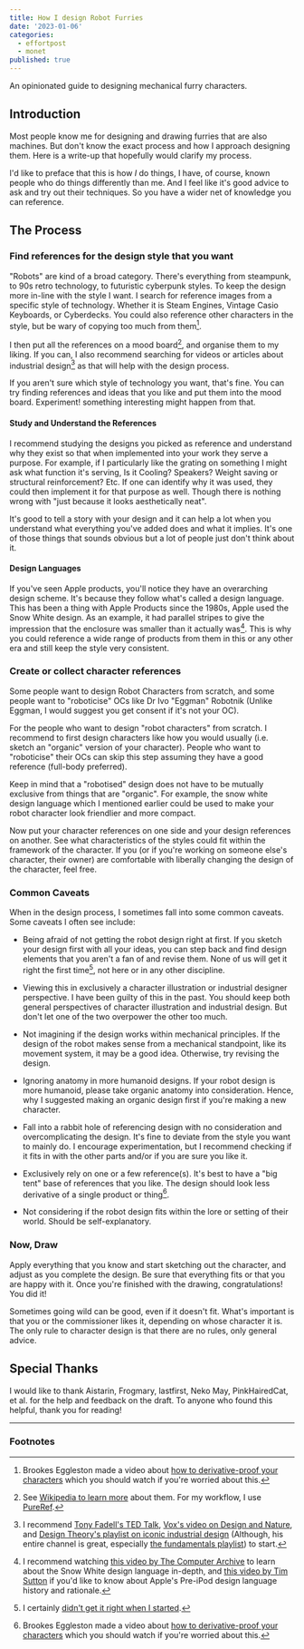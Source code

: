 ```yaml
---
title: How I design Robot Furries
date: '2023-01-06'
categories:
  - effortpost
  - monet
published: true
---
```


An opinionated guide to designing mechanical furry characters.

## Introduction

Most people know me for designing and drawing furries that are also machines. But don't know the exact process and how I approach designing them. Here is a write-up that hopefully would clarify my process.

I'd like to preface that this is how _I_ do things, I have, of course, known people who do things differently than me. And I feel like it's good advice to ask and try out their techniques. So you have a wider net of knowledge you can reference.

## The Process

### Find references for the design style that you want

"Robots" are kind of a broad category. There's everything from steampunk, to 90s retro technology, to futuristic cyberpunk styles. To keep the design more in-line with the style I want. I search for reference images from a specific style of technology. Whether it is Steam Engines, Vintage Casio Keyboards, or Cyberdecks. You could also reference other characters in the style, but be wary of copying too much from them[^1].

I then put all the references on a mood board[^2], and organise them to my liking. If you can, I also recommend searching for videos or articles about industrial design[^3] as that will help with the design process.

If you aren't sure which style of technology you want, that's fine. You can try finding references and ideas that you like and put them into the mood board. Experiment! something interesting might happen from that.

#### Study and Understand the References

I recommend studying the designs you picked as reference and understand why they exist so that when implemented into your work they serve a purpose. For example, if I particularly like the grating on something I might ask what function it's serving, Is it Cooling? Speakers? Weight saving or structural reinforcement? Etc. If one can identify why it was used, they could then implement it for that purpose as well. Though there is nothing wrong with "just because it looks aesthetically neat".

It's good to tell a story with your design and it can help a lot when you understand what everything you've added does and what it implies. It's one of those things that sounds obvious but a lot of people just don't think about it.

#### Design Languages

If you've seen Apple products, you'll notice they have an overarching design scheme. It's because they follow what's called a design language. This has been a thing with Apple Products since the 1980s, Apple used the Snow White design. As an example, it had parallel stripes to give the impression that the enclosure was smaller than it actually was[^4]. This is why you could reference a wide range of products from them in this or any other era and still keep the style very consistent.

### Create or collect character references

Some people want to design Robot Characters from scratch, and some people want to "roboticise" OCs like Dr Ivo "Eggman" Robotnik (Unlike Eggman, I would suggest you get consent if it's not your OC).

For the people who want to design "robot characters" from scratch. I recommend to first design characters like how you would usually (i.e. sketch an "organic" version of your character). People who want to "roboticise" their OCs can skip this step assuming they have a good reference (full-body preferred).

Keep in mind that a "robotised" design does not have to be mutually exclusive from things that are "organic". For example, the snow white design language which I mentioned earlier could be used to make your robot character look friendlier and more compact.

Now put your character references on one side and your design references on another. See what characteristics of the styles could fit within the framework of the character. If you (or if you're working on someone else's character, their owner) are comfortable with liberally changing the design of the character, feel free.

### Common Caveats

When in the design process, I sometimes fall into some common caveats. Some caveats I often see include:

- Being afraid of not getting the robot design right at first. If you sketch your design first with all your ideas, you can step back and find design elements that you aren't a fan of and revise them. None of us will get it right the first time[^5], not here or in any other discipline.

- Viewing this in exclusively a character illustration or industrial designer perspective. I have been guilty of this in the past. You should keep both general perspectives of character illustration and industrial design. But don't let one of the two overpower the other too much.

- Not imagining if the design works within mechanical principles. If the design of the robot makes sense from a mechanical standpoint, like its movement system, it may be a good idea. Otherwise, try revising the design.

- Ignoring anatomy in more humanoid designs. If your robot design is more humanoid, please take organic anatomy into consideration. Hence, why I suggested making an organic design first if you're making a new character.

- Fall into a rabbit hole of referencing design with no consideration and overcomplicating the design. It's fine to deviate from the style you want to mainly do. I encourage experimentation, but I recommend checking if it fits in with the other parts and/or if you are sure you like it.

- Exclusively rely on one or a few reference(s). It's best to have a "big tent" base of references that you like. The design should look less derivative of a single product or thing[^1].

- Not considering if the robot design fits within the lore or setting of their world. Should be self-explanatory.

### Now, Draw

Apply everything that you know and start sketching out the character, and adjust as you complete the design. Be sure that everything fits or that you are happy with it. Once you're finished with the drawing, congratulations! You did it!

Sometimes going wild can be good, even if it doesn't fit. What's important is that you or the commissioner likes it, depending on whose character it is. The only rule to character design is that there are no rules, only general advice.

## Special Thanks

I would like to thank Aistarin, Frogmary, lastfirst, Neko May, PinkHairedCat, et al. for the help and feedback on the draft. To anyone who found this helpful, thank you for reading!

---

### Footnotes

[^1]: Brookes Eggleston made a video about [how to derivative-proof your characters](https://youtu.be/wl4N0SGtdbo) which you should watch if you're worried about this.
[^2]: See [Wikipedia to learn more](https://en.wikipedia.org/wiki/Mood_board) about them. For my workflow, I use [PureRef](https://www.pureref.com/).
[^3]: I recommend [Tony Fadell's TED Talk](https://youtu.be/9uOMectkCCs), [Vox's video on Design and Nature](https://youtu.be/iMtXqTmfta0), and [Design Theory's playlist on iconic industrial design](https://youtube.com/playlist?list=PLBxFmL7WBL40nYeLmkzPHsNUxDhxkEohE) (Although, his entire channel is great, especially [the fundamentals playlist](https://www.youtube.com/playlist?list=PLBxFmL7WBL42_RqNcsf_cShdPAdIE8zj7)) to start.
[^4]: I recommend watching [this video by The Computer Archive](https://youtu.be/h_6DKvyaP_I) to learn about the Snow White design language in-depth, and [this video by Tim Sutton](https://youtu.be/-NVxbYBkQdw) if you'd like to know about Apple's Pre-iPod design language history and rationale.
[^5]: I certainly [didn't get it right when I started](https://twitter.com/Kaleidrawings/status/1535948024593235969).
